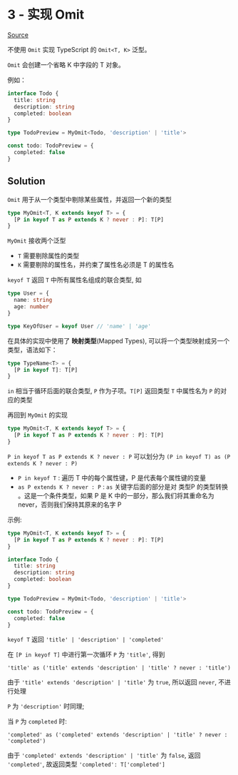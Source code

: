 # 3 - 实现 Omit

[Source](https://github.com/lybenson/ts-checker/blob/master/src/3-medium-omit/template.ts)

不使用 `Omit` 实现 TypeScript 的 `Omit<T, K>` 泛型。

`Omit` 会创建一个省略 K 中字段的 T 对象。

例如：

```ts
interface Todo {
  title: string
  description: string
  completed: boolean
}

type TodoPreview = MyOmit<Todo, 'description' | 'title'>

const todo: TodoPreview = {
  completed: false
}
```

## Solution

`Omit` 用于从一个类型中剔除某些属性，并返回一个新的类型

```ts
type MyOmit<T, K extends keyof T> = {
  [P in keyof T as P extends K ? never : P]: T[P]
}
```

`MyOmit` 接收两个泛型

- `T` 需要剔除属性的类型
- `K` 需要剔除的属性名，并约束了属性名必须是 T 的属性名

`keyof T` 返回 `T` 中所有属性名组成的联合类型, 如

```ts
type User = {
  name: string
  age: number
}

type KeyOfUser = keyof User // 'name' | 'age'
```

在具体的实现中使用了 **映射类型**(Mapped Types), 可以将一个类型映射成另一个类型，语法如下：

```ts
type TypeName<T> = {
  [P in keyof T]: T[P]
}
```

`in` 相当于循环后面的联合类型, `P` 作为子项。`T[P]` 返回类型 `T` 中属性名为 `P` 的对应的类型

再回到 `MyOmit` 的实现

```ts
type MyOmit<T, K extends keyof T> = {
  [P in keyof T as P extends K ? never : P]: T[P]
}
```

`P in keyof T as P extends K ? never : P` 可以划分为 `(P in keyof T) as (P extends K ? never : P)`

- `P in keyof T` : 遍历 T 中的每个属性键，P 是代表每个属性键的变量
- `as P extends K ? never : P` : `as` 关键字后面的部分是对 类型P 的类型转换 。这是一个条件类型，如果 P 是 K 中的一部分，那么我们将其重命名为 never，否则我们保持其原来的名字 P

示例:

```ts
type MyOmit<T, K extends keyof T> = {
  [P in keyof T as P extends K ? never : P]: T[P]
}

interface Todo {
  title: string
  description: string
  completed: boolean
}

type TodoPreview = MyOmit<Todo, 'description' | 'title'>

const todo: TodoPreview = {
  completed: false
}
```

`keyof T` 返回 `'title' | 'description' | 'completed'`

在 `[P in keyof T]` 中进行第一次循环 `P` 为 `'title'`, 得到

`'title' as ('title' extends 'description' | 'title' ? never : 'title')`

由于 `'title' extends 'description' | 'title'` 为 `true`, 所以返回 `never`, 不进行处理

`P` 为 `'description'` 时同理;

当 `P` 为 `completed` 时:

`'completed' as ('completed' extends 'description' | 'title' ? never : 'completed')`

由于 `'completed' extends 'description' | 'title'` 为 `false`, 返回 `'completed'`, 故返回类型 `'completed': T['completed']`
